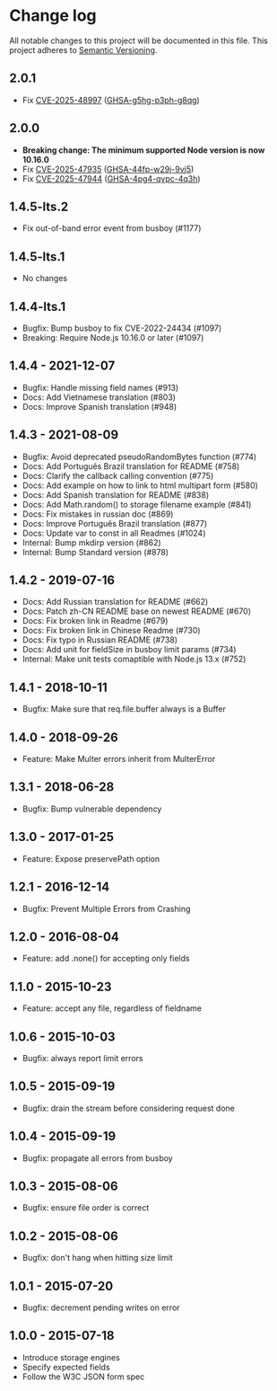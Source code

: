 # Change log

All notable changes to this project will be documented in this file.
This project adheres to [Semantic Versioning](http://semver.org/).

## 2.0.1

- Fix [CVE-2025-48997](https://www.cve.org/CVERecord?id=CVE-2025-48997) ([GHSA-g5hg-p3ph-g8qg](https://github.com/expressjs/multer/security/advisories/GHSA-g5hg-p3ph-g8qg))

## 2.0.0

- **Breaking change: The minimum supported Node version is now 10.16.0**
- Fix [CVE-2025-47935](https://www.cve.org/CVERecord?id=CVE-2025-47935) ([GHSA-44fp-w29j-9vj5](https://github.com/expressjs/multer/security/advisories/GHSA-44fp-w29j-9vj5))
- Fix [CVE-2025-47944](https://www.cve.org/CVERecord?id=CVE-2025-47944) ([GHSA-4pg4-qvpc-4q3h](https://github.com/expressjs/multer/security/advisories/GHSA-4pg4-qvpc-4q3h))

## 1.4.5-lts.2

- Fix out-of-band error event from busboy (#1177)

## 1.4.5-lts.1

- No changes

## 1.4.4-lts.1

- Bugfix: Bump busboy to fix CVE-2022-24434 (#1097)
- Breaking: Require Node.js 10.16.0 or later (#1097)

## 1.4.4 - 2021-12-07

- Bugfix: Handle missing field names (#913)
- Docs: Add Vietnamese translation (#803)
- Docs: Improve Spanish translation (#948)

## 1.4.3 - 2021-08-09

- Bugfix: Avoid deprecated pseudoRandomBytes function (#774)
- Docs: Add Português Brazil translation for README (#758)
- Docs: Clarify the callback calling convention (#775)
- Docs: Add example on how to link to html multipart form (#580)
- Docs: Add Spanish translation for README (#838)
- Docs: Add Math.random() to storage filename example (#841)
- Docs: Fix mistakes in russian doc (#869)
- Docs: Improve Português Brazil translation (#877)
- Docs: Update var to const in all Readmes (#1024)
- Internal: Bump mkdirp version (#862)
- Internal: Bump Standard version (#878)

## 1.4.2 - 2019-07-16

- Docs: Add Russian translation for README (#662)
- Docs: Patch zh-CN README base on newest README (#670)
- Docs: Fix broken link in Readme (#679)
- Docs: Fix broken link in Chinese Readme (#730)
- Docs: Fix typo in Russian README (#738)
- Docs: Add unit for fieldSize in busboy limit params (#734)
- Internal: Make unit tests comaptible with Node.js 13.x (#752)

## 1.4.1 - 2018-10-11

- Bugfix: Make sure that req.file.buffer always is a Buffer

## 1.4.0 - 2018-09-26

- Feature: Make Multer errors inherit from MulterError

## 1.3.1 - 2018-06-28

- Bugfix: Bump vulnerable dependency

## 1.3.0 - 2017-01-25

- Feature: Expose preservePath option

## 1.2.1 - 2016-12-14

- Bugfix: Prevent Multiple Errors from Crashing

## 1.2.0 - 2016-08-04

- Feature: add .none() for accepting only fields

## 1.1.0 - 2015-10-23

- Feature: accept any file, regardless of fieldname

## 1.0.6 - 2015-10-03

- Bugfix: always report limit errors

## 1.0.5 - 2015-09-19

- Bugfix: drain the stream before considering request done

## 1.0.4 - 2015-09-19

- Bugfix: propagate all errors from busboy

## 1.0.3 - 2015-08-06

- Bugfix: ensure file order is correct

## 1.0.2 - 2015-08-06

- Bugfix: don't hang when hitting size limit

## 1.0.1 - 2015-07-20

- Bugfix: decrement pending writes on error

## 1.0.0 - 2015-07-18

- Introduce storage engines
- Specify expected fields
- Follow the W3C JSON form spec
